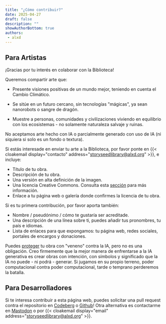 ```yaml
---
title: "¿Cómo contribuir?" 
date: 2025-04-27
draft: false
description: ""
showAuthorBottom: true
authors:
 - alxd
---
```


## Para Artistas

¡Gracias por tu interés en colaborar con la Biblioteca!

Queremos compartir arte que:

- Presente visiones positivas de un mundo mejor, teniendo en cuenta el Cambio Climático.

- Se sitúe en un futuro cercano, sin tecnologías "mágicas", ya sean nanorobots o sangre de dragón.

- Muestre a personas, comunidades y civilizaciones viviendo en equilibrio con los ecosistemas - no solamente naturaleza salvaje y ruinas.


No aceptamos arte hecho con IA o parcialmente generado con uso de IA (ni siquiera si solo es un fondo o textura).

Si estás interesade en enviar tu arte a la Biblioteca, por favor ponte en {{< cloakemail display="contacto" address="storyseedlibrary@alxd.org" >}}, e incluye:

- Título de tu obra.
- Descripción de tu obra.
- Una versión en alta definición de la imagen.
- Una licencia Creative Commons. Consulta esta [sección](es/pages/which-art-can-I-use) para más información. 
- Enlace a tu página web o galería donde confirmes la licencia de tu obra.

Si es tu primera contribución, por favor aporta también:

- Nombre / pseudónimo / cómo te gustaría ser acreditade.
- Una descripción de una línea sobre ti, puedes añadir tus pronombres, tu país e idiomas.
- Lista de enlaces para que expongamos: tu página web, redes sociales, portales de encargos y donaciones.

Puedes [proteger](https://nightshade.cs.uchicago.edu/whatis.html) tu obra con "veneno" contra la IA, pero no es una obligación. Creo firmemente que la mejor manera de enfrentarse a la IA generativa es crear obras con intención, con símbolos y significado que la IA no puede - ni podrá - generar. Si jugamos en su propio terreno, poder computacional contra poder computacional, tarde o temprano perderemos la batalla.


## Para Desarrolladores

Si te interesa contribuir a esta página web, puedes solicitar una pull request contra el repositorio en [Codeberg](https://codeberg.org/alxd/storyseedlibrary) o [Github](https://github.com/pawelngei/storyseedlibrary)! Otra alternativa es contactarme en [Mastodon](https://writing.exchange/@alxd) o por {{< cloakemail display="email" address="storyseedlibrary@alxd.org" >}}.
